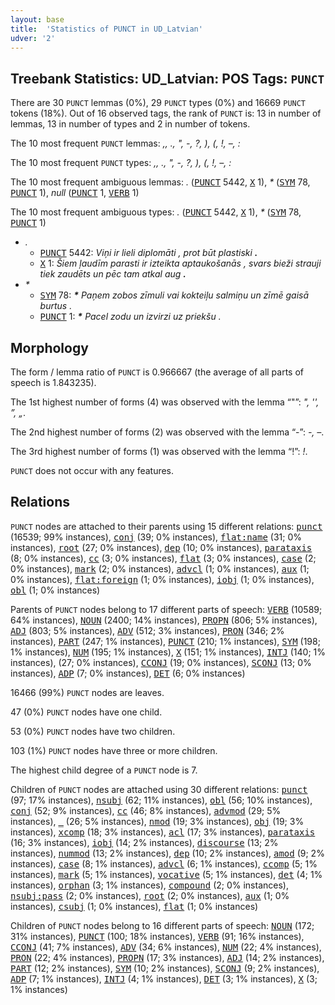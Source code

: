 ```yaml
---
layout: base
title:  'Statistics of PUNCT in UD_Latvian'
udver: '2'
---
```


## Treebank Statistics: UD_Latvian: POS Tags: `PUNCT`

There are 30 `PUNCT` lemmas (0%), 29 `PUNCT` types (0%) and 16669 `PUNCT` tokens (18%).
Out of 16 observed tags, the rank of `PUNCT` is: 13 in number of lemmas, 13 in number of types and 2 in number of tokens.

The 10 most frequent `PUNCT` lemmas: <em>,, ., ", -, ?, ), (, !, –, :</em>

The 10 most frequent `PUNCT` types:  <em>,, ., ", -, ?, ), (, !, –, :</em>

The 10 most frequent ambiguous lemmas: <em>.</em> (<tt><a href="lv-pos-PUNCT.html">PUNCT</a></tt> 5442, <tt><a href="lv-pos-X.html">X</a></tt> 1), <em>*</em> (<tt><a href="lv-pos-SYM.html">SYM</a></tt> 78, <tt><a href="lv-pos-PUNCT.html">PUNCT</a></tt> 1), <em>null</em> (<tt><a href="lv-pos-PUNCT.html">PUNCT</a></tt> 1, <tt><a href="lv-pos-VERB.html">VERB</a></tt> 1)

The 10 most frequent ambiguous types:  <em>.</em> (<tt><a href="lv-pos-PUNCT.html">PUNCT</a></tt> 5442, <tt><a href="lv-pos-X.html">X</a></tt> 1), <em>*</em> (<tt><a href="lv-pos-SYM.html">SYM</a></tt> 78, <tt><a href="lv-pos-PUNCT.html">PUNCT</a></tt> 1)


* <em>.</em>
  * <tt><a href="lv-pos-PUNCT.html">PUNCT</a></tt> 5442: <em>Viņi ir lieli diplomāti , prot būt plastiski <b>.</b></em>
  * <tt><a href="lv-pos-X.html">X</a></tt> 1: <em>Šiem ļaudīm parasti ir izteikta aptaukošanās , svars bieži strauji tiek zaudēts un pēc tam atkal aug <b>.</b></em>
* <em>*</em>
  * <tt><a href="lv-pos-SYM.html">SYM</a></tt> 78: <em><b>*</b> Paņem zobos zīmuli vai kokteiļu salmiņu un zīmē gaisā burtus .</em>
  * <tt><a href="lv-pos-PUNCT.html">PUNCT</a></tt> 1: <em><b>*</b> Pacel zodu un izvirzi uz priekšu .</em>

## Morphology

The form / lemma ratio of `PUNCT` is 0.966667 (the average of all parts of speech is 1.843235).

The 1st highest number of forms (4) was observed with the lemma “"”: <em>", '', ”, „</em>.

The 2nd highest number of forms (2) was observed with the lemma “-”: <em>-, –</em>.

The 3rd highest number of forms (1) was observed with the lemma “!”: <em>!</em>.

`PUNCT` does not occur with any features.


## Relations

`PUNCT` nodes are attached to their parents using 15 different relations: <tt><a href="lv-dep-punct.html">punct</a></tt> (16539; 99% instances), <tt><a href="lv-dep-conj.html">conj</a></tt> (39; 0% instances), <tt><a href="lv-dep-flat-name.html">flat:name</a></tt> (31; 0% instances), <tt><a href="lv-dep-root.html">root</a></tt> (27; 0% instances), <tt><a href="lv-dep-dep.html">dep</a></tt> (10; 0% instances), <tt><a href="lv-dep-parataxis.html">parataxis</a></tt> (8; 0% instances), <tt><a href="lv-dep-cc.html">cc</a></tt> (3; 0% instances), <tt><a href="lv-dep-flat.html">flat</a></tt> (3; 0% instances), <tt><a href="lv-dep-case.html">case</a></tt> (2; 0% instances), <tt><a href="lv-dep-mark.html">mark</a></tt> (2; 0% instances), <tt><a href="lv-dep-advcl.html">advcl</a></tt> (1; 0% instances), <tt><a href="lv-dep-aux.html">aux</a></tt> (1; 0% instances), <tt><a href="lv-dep-flat-foreign.html">flat:foreign</a></tt> (1; 0% instances), <tt><a href="lv-dep-iobj.html">iobj</a></tt> (1; 0% instances), <tt><a href="lv-dep-obl.html">obl</a></tt> (1; 0% instances)

Parents of `PUNCT` nodes belong to 17 different parts of speech: <tt><a href="lv-pos-VERB.html">VERB</a></tt> (10589; 64% instances), <tt><a href="lv-pos-NOUN.html">NOUN</a></tt> (2400; 14% instances), <tt><a href="lv-pos-PROPN.html">PROPN</a></tt> (806; 5% instances), <tt><a href="lv-pos-ADJ.html">ADJ</a></tt> (803; 5% instances), <tt><a href="lv-pos-ADV.html">ADV</a></tt> (512; 3% instances), <tt><a href="lv-pos-PRON.html">PRON</a></tt> (346; 2% instances), <tt><a href="lv-pos-PART.html">PART</a></tt> (247; 1% instances), <tt><a href="lv-pos-PUNCT.html">PUNCT</a></tt> (210; 1% instances), <tt><a href="lv-pos-SYM.html">SYM</a></tt> (198; 1% instances), <tt><a href="lv-pos-NUM.html">NUM</a></tt> (195; 1% instances), <tt><a href="lv-pos-X.html">X</a></tt> (151; 1% instances), <tt><a href="lv-pos-INTJ.html">INTJ</a></tt> (140; 1% instances),  (27; 0% instances), <tt><a href="lv-pos-CCONJ.html">CCONJ</a></tt> (19; 0% instances), <tt><a href="lv-pos-SCONJ.html">SCONJ</a></tt> (13; 0% instances), <tt><a href="lv-pos-ADP.html">ADP</a></tt> (7; 0% instances), <tt><a href="lv-pos-DET.html">DET</a></tt> (6; 0% instances)

16466 (99%) `PUNCT` nodes are leaves.

47 (0%) `PUNCT` nodes have one child.

53 (0%) `PUNCT` nodes have two children.

103 (1%) `PUNCT` nodes have three or more children.

The highest child degree of a `PUNCT` node is 7.

Children of `PUNCT` nodes are attached using 30 different relations: <tt><a href="lv-dep-punct.html">punct</a></tt> (97; 17% instances), <tt><a href="lv-dep-nsubj.html">nsubj</a></tt> (62; 11% instances), <tt><a href="lv-dep-obl.html">obl</a></tt> (56; 10% instances), <tt><a href="lv-dep-conj.html">conj</a></tt> (52; 9% instances), <tt><a href="lv-dep-cc.html">cc</a></tt> (46; 8% instances), <tt><a href="lv-dep-advmod.html">advmod</a></tt> (29; 5% instances), <tt><a href="lv-dep-_.html">_</a></tt> (26; 5% instances), <tt><a href="lv-dep-nmod.html">nmod</a></tt> (19; 3% instances), <tt><a href="lv-dep-obj.html">obj</a></tt> (19; 3% instances), <tt><a href="lv-dep-xcomp.html">xcomp</a></tt> (18; 3% instances), <tt><a href="lv-dep-acl.html">acl</a></tt> (17; 3% instances), <tt><a href="lv-dep-parataxis.html">parataxis</a></tt> (16; 3% instances), <tt><a href="lv-dep-iobj.html">iobj</a></tt> (14; 2% instances), <tt><a href="lv-dep-discourse.html">discourse</a></tt> (13; 2% instances), <tt><a href="lv-dep-nummod.html">nummod</a></tt> (13; 2% instances), <tt><a href="lv-dep-dep.html">dep</a></tt> (10; 2% instances), <tt><a href="lv-dep-amod.html">amod</a></tt> (9; 2% instances), <tt><a href="lv-dep-case.html">case</a></tt> (8; 1% instances), <tt><a href="lv-dep-advcl.html">advcl</a></tt> (6; 1% instances), <tt><a href="lv-dep-ccomp.html">ccomp</a></tt> (5; 1% instances), <tt><a href="lv-dep-mark.html">mark</a></tt> (5; 1% instances), <tt><a href="lv-dep-vocative.html">vocative</a></tt> (5; 1% instances), <tt><a href="lv-dep-det.html">det</a></tt> (4; 1% instances), <tt><a href="lv-dep-orphan.html">orphan</a></tt> (3; 1% instances), <tt><a href="lv-dep-compound.html">compound</a></tt> (2; 0% instances), <tt><a href="lv-dep-nsubj-pass.html">nsubj:pass</a></tt> (2; 0% instances), <tt><a href="lv-dep-root.html">root</a></tt> (2; 0% instances), <tt><a href="lv-dep-aux.html">aux</a></tt> (1; 0% instances), <tt><a href="lv-dep-csubj.html">csubj</a></tt> (1; 0% instances), <tt><a href="lv-dep-flat.html">flat</a></tt> (1; 0% instances)

Children of `PUNCT` nodes belong to 16 different parts of speech: <tt><a href="lv-pos-NOUN.html">NOUN</a></tt> (172; 31% instances), <tt><a href="lv-pos-PUNCT.html">PUNCT</a></tt> (100; 18% instances), <tt><a href="lv-pos-VERB.html">VERB</a></tt> (91; 16% instances), <tt><a href="lv-pos-CCONJ.html">CCONJ</a></tt> (41; 7% instances), <tt><a href="lv-pos-ADV.html">ADV</a></tt> (34; 6% instances), <tt><a href="lv-pos-NUM.html">NUM</a></tt> (22; 4% instances), <tt><a href="lv-pos-PRON.html">PRON</a></tt> (22; 4% instances), <tt><a href="lv-pos-PROPN.html">PROPN</a></tt> (17; 3% instances), <tt><a href="lv-pos-ADJ.html">ADJ</a></tt> (14; 2% instances), <tt><a href="lv-pos-PART.html">PART</a></tt> (12; 2% instances), <tt><a href="lv-pos-SYM.html">SYM</a></tt> (10; 2% instances), <tt><a href="lv-pos-SCONJ.html">SCONJ</a></tt> (9; 2% instances), <tt><a href="lv-pos-ADP.html">ADP</a></tt> (7; 1% instances), <tt><a href="lv-pos-INTJ.html">INTJ</a></tt> (4; 1% instances), <tt><a href="lv-pos-DET.html">DET</a></tt> (3; 1% instances), <tt><a href="lv-pos-X.html">X</a></tt> (3; 1% instances)

